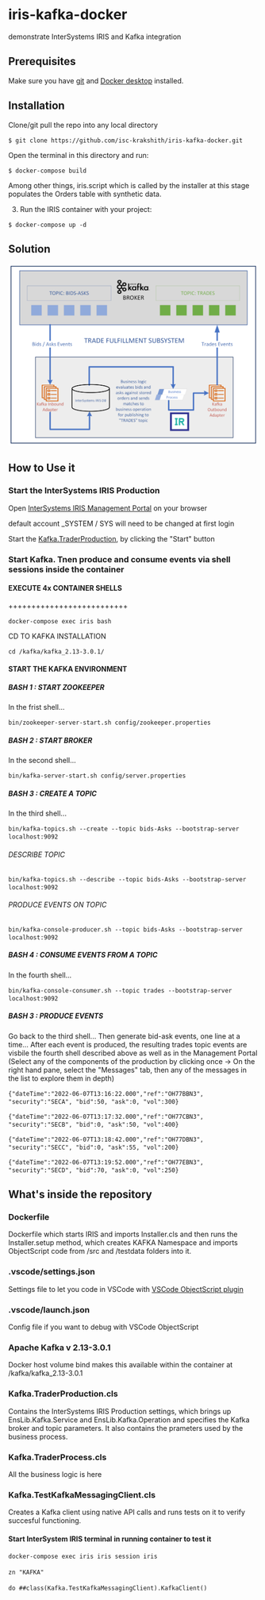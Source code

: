 # iris-kafka-docker
demonstrate InterSystems IRIS and Kafka integration

## Prerequisites
Make sure you have [git](https://git-scm.com/book/en/v2/Getting-Started-Installing-Git) and [Docker desktop](https://www.docker.com/products/docker-desktop) installed.

## Installation 

Clone/git pull the repo into any local directory

```
$ git clone https://github.com/isc-krakshith/iris-kafka-docker.git
```

Open the terminal in this directory and run:

```
$ docker-compose build
```
Among other things, iris.script which is called by the installer at this stage populates the Orders table with synthetic data.

3. Run the IRIS container with your project:

```
$ docker-compose up -d
```
## Solution
![Architecture Diagram](./Images/SolutionArchitecture.png)

## How to Use it
### Start the InterSystems IRIS Production
Open [InterSystems IRIS Management Portal](http://localhost:52773/csp/sys/UtilHome.csp) on your browser

default account _SYSTEM / SYS will need to be changed at first login

Start the [Kafka.TraderProduction](http://localhost:52773/csp/kafka/EnsPortal.ProductionConfig.zen?PRODUCTION=Kafka.TraderProduction), by clicking the "Start" button
### Start Kafka. Tnen produce and consume events via shell sessions inside the container
#### EXECUTE 4x CONTAINER SHELLS
++++++++++++++++++++++++++
```
docker-compose exec iris bash
```
CD TO KAFKA INSTALLATION
```
cd /kafka/kafka_2.13-3.0.1/
```
#### START THE KAFKA ENVIRONMENT
##### BASH 1 : START ZOOKEEPER
In the frist shell...
```
bin/zookeeper-server-start.sh config/zookeeper.properties
```
##### BASH 2 : START BROKER
In the second shell...
```
bin/kafka-server-start.sh config/server.properties
```
##### BASH 3 : CREATE A TOPIC
In the third shell...
```
bin/kafka-topics.sh --create --topic bids-Asks --bootstrap-server localhost:9092
```
###### DESCRIBE TOPIC
```
bin/kafka-topics.sh --describe --topic bids-Asks --bootstrap-server localhost:9092
```
###### PRODUCE EVENTS ON TOPIC
```
bin/kafka-console-producer.sh --topic bids-Asks --bootstrap-server localhost:9092
```
##### BASH 4 : CONSUME EVENTS FROM A TOPIC
In the fourth shell...
```
bin/kafka-console-consumer.sh --topic trades --bootstrap-server localhost:9092
```
##### BASH 3 : PRODUCE EVENTS
Go back to the third shell...
Then generate bid-ask events, one line at a time... After each event is produced, the resulting trades topic events are visbile the fourth shell described above as well as in the Management Portal (Select any of the components of the production by clicking once -> On the right hand pane, select the "Messages" tab, then any of the messages in the list to explore them in depth)
```
{"dateTime":"2022-06-07T13:16:22.000","ref":"OH77BBN3", "security":"SECA", "bid":50, "ask":0, "vol":300}
```
```
{"dateTime":"2022-06-07T13:17:32.000","ref":"OH77CBN3", "security":"SECB", "bid":0, "ask":50, "vol":400}
```
```
{"dateTime":"2022-06-07T13:18:42.000","ref":"OH77DBN3", "security":"SECC", "bid":0, "ask":55, "vol":200}
```
```
{"dateTime":"2022-06-07T13:19:52.000","ref":"OH77EBN3", "security":"SECD", "bid":70, "ask":0, "vol":250}
```
## What's inside the repository

### Dockerfile

Dockerfile which starts IRIS and imports Installer.cls and then runs the Installer.setup method, which creates KAFKA Namespace and imports ObjectScript code from /src and /testdata folders into it.

### .vscode/settings.json

Settings file to let you code in VSCode with [VSCode ObjectScript plugin](https://intersystems-community.github.io/vscode-objectscript/)

### .vscode/launch.json
Config file if you want to debug with VSCode ObjectScript

### Apache Kafka v 2.13-3.0.1
Docker host volume bind makes this available within the container at /kafka/kafka_2.13-3.0.1

### Kafka.TraderProduction.cls
Contains the InterSystems IRIS Production settings, which brings up  EnsLib.Kafka.Service and EnsLib.Kafka.Operation and specifies the Kafka broker and topic parameters. It also contains the prameters used by the business process.

### Kafka.TraderProcess.cls
All the business logic is here

### Kafka.TestKafkaMessagingClient.cls
Creates a Kafka client using native API calls and runs tests on it to verify succesful functioning.
#### Start InterSystem IRIS terminal in running container to test it
```
docker-compose exec iris iris session iris

zn "KAFKA"

do ##class(Kafka.TestKafkaMessagingClient).KafkaClient()
```
